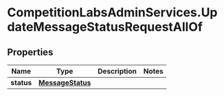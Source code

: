 # CompetitionLabsAdminServices.UpdateMessageStatusRequestAllOf

## Properties

Name | Type | Description | Notes
------------ | ------------- | ------------- | -------------
**status** | [**MessageStatus**](MessageStatus.md) |  | 


